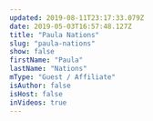 ```yaml
---
updated: 2019-08-11T23:17:33.079Z
date: 2019-05-03T16:57:48.127Z
title: "Paula Nations"
slug: "paula-nations"
show: false
firstName: "Paula"
lastName: "Nations"
mType: "Guest / Affiliate"
isAuthor: false
isHost: false
inVideos: true
---
```

